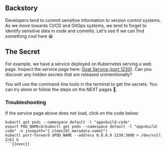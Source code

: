 ## Backstory
Developers tend to commit sensitive information to version control systems. As we move towards CI/CD and GitOps systems, we tend to forget to identify sensitive data in code and commits. Let's see if we can find something cool here 😀

## The Secret
For example, we have a service deployed on Kubernetes serving a web page. Inspect the service page here: [Goat Service (port 1230)]({{TRAFFIC_HOST1_1230}}). Can you discover any hidden secrets that are released unintentionally?

You will use the command-line tools in the terminal to get the secrets. You can try alone or follow the steps on the NEXT pages 🔎.

### Troubleshooting
If the service page above does not load, click on the code below:
```
kubectl get pods --namespace default -l "app=build-code"
export POD_NAME=$(kubectl get pods --namespace default -l "app=build-code" -o jsonpath="{.items[0].metadata.name}")
kubectl port-forward $POD_NAME --address 0.0.0.0 1230:3000 > /dev/null 2>&1 &
```{{exec}}
